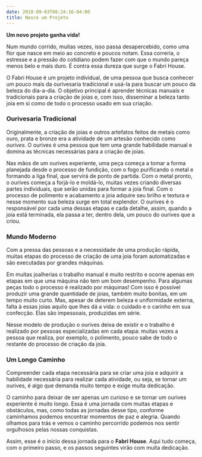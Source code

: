 ```yaml
---
date: 2018-09-03T08:24:16-04:00
title: Nasce um Projeto
---
```


**Um novo projeto ganha vida!**

Num mundo corrido, muitas vezes, isso passa desapercebido, como uma flor que nasce em meio ao concreto e poucos notam. Essa correria, o estresse e a pressão do cotidiano podem fazer com que o mundo pareça menos belo e mais duro. É contra essa dureza que surge o Fabri House.

O Fabri House é um projeto individual, de uma pessoa que busca conhecer um pouco mais da ourivesaria tradicional e usá-la para buscar um pouco da beleza do dia-a-dia. O objetivo principal é aprender técnicas manuais e tradicionais para a criação de joias e, com isso, disseminar a beleza tanto joia em si como de todo o processo usado em sua criação. 

### Ourivesaria Tradicional

Originalmente, a criação de joias e outros artefatos feitos de metais como ouro, prata e bronze era a atividade de um artesão conhecido como *ourives*. O ourives é uma pessoa que tem uma grande habilidade manual e domina as técnicas necessárias para a criação de joias.

Nas mãos de um ourives experiente, uma peça começa a tomar a forma planejada desde o processo de fundição, com o fogo purificando o metal e formando a liga final, que servirá de ponto de partida. Com o metal pronto, o ourives começa a forjá-lo e moldá-lo, muitas vezes criando diversas partes individuais, que serão unidas para formar a joia final. Com o processo de polimento e acabamento a joia adquire seu brilho e textura e nesse momento sua beleza surge em total explendor. O ourives é o responsável por cada uma dessas etapas e cada detalhe, assim, quando a joia está terminada, ela passa a ter, dentro dela, um pouco do ourives que a criou.

### Mundo Moderno

Com a pressa das pessoas e a necessidade de uma produção rápida, muitas etapas do processo de criação de uma joia foram automatizadas e são executadas por grandes máquinas.

Em muitas joalherias o trabalho manual é muito restrito e ocorre apenas em etapas em que uma máquina não tem um bom desempenho. Para algumas peças todo o processo é realizado por máquinas! Com isso é possível produzir uma grande quantidade de joias, também muito bonitas, em um tempo muito curto. Mas, apesar de deterem beleza e uniformidade externa, falta à essas joias aquilo que lhes dá a vida: o cuidado e o carinho em sua confecção. Elas são impessoais, produzidas em série.

Nesse modelo de produção o ourives deixa de existir e o trabalho é realizado por pessoas especializadas em cada etapa: muitas vezes a pessoa que realiza, por exemplo, o polimento, pouco sabe de todo o restante do processo de criação da joia. 

### Um Longo Caminho

Compreender cada etapa necessária para se criar uma joia e adquirir a habilidade necessária para realizar cada atividade, ou seja, se tornar um ourives, é algo que demanda muito tempo e exige muita dedicação.

O caminho para deixar de ser apenas um curioso e se tornar um ourives experiente é muito longo. Essa é uma jornada com muitas etapas e obstáculos, mas, como todas as jornadas desse tipo, conforme caminhamos podemos encontrar momentos de paz e alegria. Quando olhamos para trás e vemos o caminho percorrido podemos nos sentir orgulhosos pelas nossas conquistas.

Assim, esse é o início dessa jornada para o **Fabri House**. Aqui tudo começa, com o primeiro passo, e os passos seguintes virão com muita dedicação.
